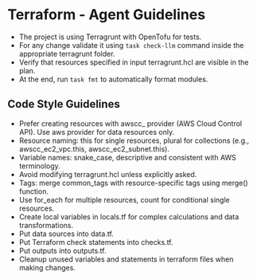 # Terraform - Agent Guidelines
- The project is using Terragrunt with OpenTofu for tests.  
- For any change validate it using `task check-llm` command inside the appropriate terragrunt folder.
- Verify that resources specified in input terragrunt.hcl are visible in the plan.  
- At the end, run `task fmt` to automatically format modules.

## Code Style Guidelines
- Prefer creating resources with awscc_ provider (AWS Cloud Control API). Use aws provider for data resources only.
- Resource naming: this for single resources, plural for collections (e.g., awscc_ec2_vpc.this, awscc_ec2_subnet.this).
- Variable names: snake_case, descriptive and consistent with AWS terminology.
- Avoid modifying terragrunt.hcl unless explicitly asked.
- Tags: merge common_tags with resource-specific tags using merge() function.
- Use for_each for multiple resources, count for conditional single resources.
- Create local variables in locals.tf for complex calculations and data transformations.
- Put data sources into data.tf.
- Put Terraform check statements into checks.tf.
- Put outputs into outputs.tf.
- Cleanup unused variables and statements in terraform files when making changes.